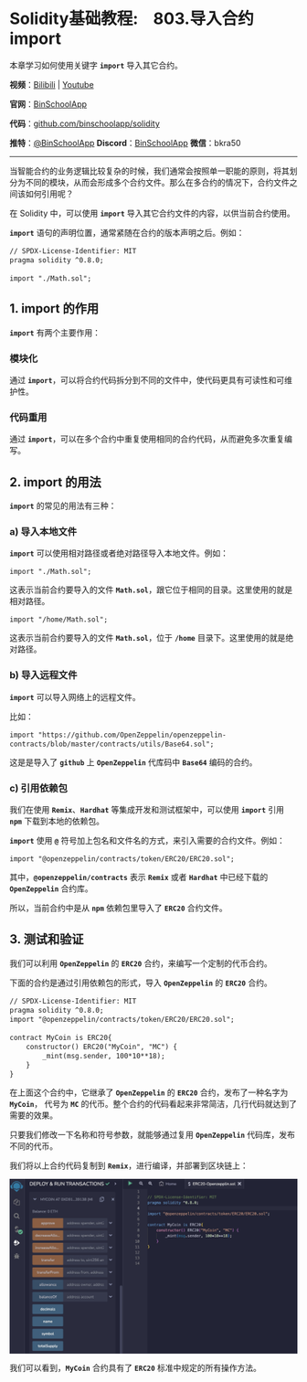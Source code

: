 
# Solidity基础教程:&nbsp;&nbsp;&nbsp;&nbsp;803.导入合约 import

本章学习如何使用关键字 **`import`** 导入其它合约。

**视频**：[Bilibili](https://#)  |  [Youtube](https://www.youtube.com/@BinSchoolApp)

**官网**：[BinSchoolApp](https://binschool.app)

**代码**：[github.com/binschoolapp/solidity](https://github.com/binschoolapp/solidity)

**推特**：[@BinSchoolApp](https://twitter.com/BinSchoolApp)    **Discord**：[BinSchoolApp](https://discord.gg/PB2YEvggWq)   **微信**：bkra50 

-----

当智能合约的业务逻辑比较复杂的时候，我们通常会按照单一职能的原则，将其划分为不同的模块，从而会形成多个合约文件。那么在多合约的情况下，合约文件之间该如何引用呢？

在 Solidity 中，可以使用 **`import`** 导入其它合约文件的内容，以供当前合约使用。

**`import`** 语句的声明位置，通常紧随在合约的版本声明之后。例如：

```solidity
// SPDX-License-Identifier: MIT
pragma solidity ^0.8.0;

import "./Math.sol";
```

## 1. import 的作用

**`import`** 有两个主要作用：

### 模块化

通过 **`import`**，可以将合约代码拆分到不同的文件中，使代码更具有可读性和可维护性。

### 代码重用

通过 **`import`**，可以在多个合约中重复使用相同的合约代码，从而避免多次重复编写。

## 2. import 的用法

**`import`** 的常见的用法有三种：

### a) 导入本地文件

**`import`** 可以使用相对路径或者绝对路径导入本地文件。例如：

```solidity
import "./Math.sol";
```

这表示当前合约要导入的文件 **`Math.sol`**，跟它位于相同的目录。这里使用的就是相对路径。

```solidity
import "/home/Math.sol";
```

这表示当前合约要导入的文件 **`Math.sol`**，位于 **`/home`** 目录下。这里使用的就是绝对路径。

### b) 导入远程文件

**`import`** 可以导入网络上的远程文件。

比如：

```solidity
import "https://github.com/OpenZeppelin/openzeppelin-contracts/blob/master/contracts/utils/Base64.sol";
```

这是是导入了 **`github`** 上 **`OpenZeppelin`** 代库码中 **`Base64`** 编码的合约。

### c) 引用依赖包
我们在使用 **`Remix`**、**`Hardhat`** 等集成开发和测试框架中，可以使用 **`import`** 引用 **`npm`** 下载到本地的依赖包。

**`import`** 使用 **`@`** 符号加上包名和文件名的方式，来引入需要的合约文件。例如：

```solidity
import "@openzeppelin/contracts/token/ERC20/ERC20.sol";
```

其中，**`@openzeppelin/contracts`** 表示 **`Remix`** 或者 **`Hardhat`** 中已经下载的 **`OpenZeppelin`** 合约库。

所以，当前合约中是从 **`npm`** 依赖包里导入了 **`ERC20`** 合约文件。

## 3. 测试和验证
我们可以利用 **`OpenZeppelin`** 的 **`ERC20`** 合约，来编写一个定制的代币合约。

下面的合约是通过引用依赖包的形式，导入 **`OpenZeppelin`** 的 **`ERC20`** 合约。

```solidity
// SPDX-License-Identifier: MIT
pragma solidity ^0.8.0;
import "@openzeppelin/contracts/token/ERC20/ERC20.sol";

contract MyCoin is ERC20{
    constructor() ERC20("MyCoin", "MC") {
        _mint(msg.sender, 100*10**18);
    }
}
```
在上面这个合约中，它继承了 **`OpenZeppelin`** 的 **`ERC20`** 合约，发布了一种名字为 **`MyCoin`**， 代号为 **`MC`** 的代币。整个合约的代码看起来非常简洁，几行代码就达到了需要的效果。

只要我们修改一下名称和符号参数，就能够通过复用 **`OpenZeppelin`** 代码库，发布不同的代币。

我们将以上合约代码复制到 **`Remix`**，进行编译，并部署到区块链上：

<p align="center"><img src="./img/import-erc20.png" align="middle" width="800px"/></p>

我们可以看到，**`MyCoin`** 合约具有了 **`ERC20`** 标准中规定的所有操作方法。